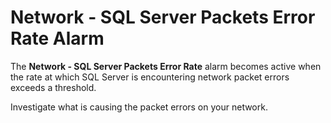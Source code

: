 ﻿<?xml version="1.0" encoding="utf-8"?>
<html xmlns:MadCap="http://www.madcapsoftware.com/Schemas/MadCap.xsd" MadCap:id="flwKBOut-1.htm" MadCap:timeEstimate="0" MadCap:priority="0" MadCap:status="In Progress" MadCap:lastBlockDepth="4" MadCap:lastHeight="149" MadCap:lastWidth="954">
    <head><title></title>
    </head>
    <body>
        <h1>
            <MadCap:keyword term="Network - SQL Server Packets Error Rate Alarm;alarms:Network - SQL&#160;Server Packets Error Rate" />Network - SQL&#160;Server Packets Error Rate Alarm</h1>
        <p>The <b>Network - SQL&#160;Server Packets Error Rate</b> alarm 
 becomes active when the rate at which SQL Server is encountering network 
 packet errors exceeds a threshold.</p>
        <MadCap:snippetBlock src="../Resources/Snippets/SoSSE/Alarm_Title_Raised.flsnp" />
        <p>Investigate 
 what is causing the packet errors on your network.</p>
    </body>
</html>